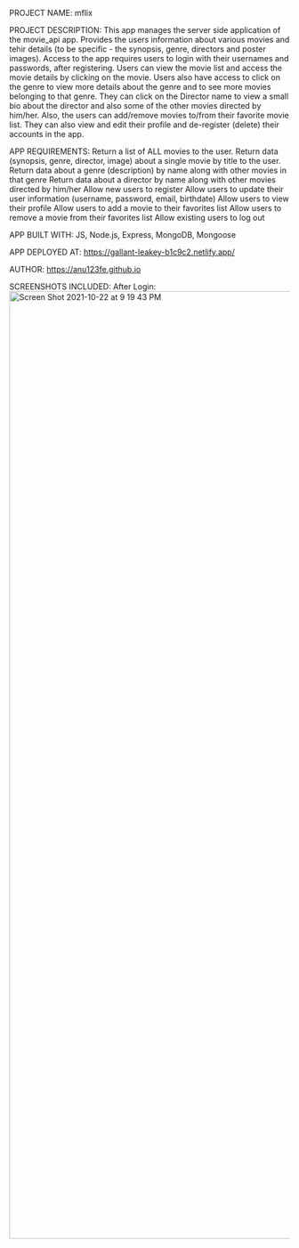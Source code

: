 PROJECT NAME: mflix

PROJECT DESCRIPTION: This app manages the server side application of the movie_api app. Provides the users information about various movies and tehir details (to be specific - the synopsis, genre, directors and poster images). Access to the app requires users to login with their usernames and passwords, after registering. Users can view the movie list and access the movie details by clicking on the movie. Users also have access to click on the genre to view more details about the genre and to see more movies belonging to that genre. They can click on the Director name to view a small bio about the director and also some of the other movies directed by him/her. Also, the users can add/remove movies to/from their favorite movie list. They can also view and edit their profile and de-register (delete) their accounts in the app.

APP REQUIREMENTS: 
Return a list of ALL movies to the user.
Return data (synopsis, genre, director, image) about a single movie by title to the user.
Return data about a genre (description) by name along with other movies in that genre
Return data about a director by name along with other movies directed by him/her
Allow new users to register
Allow users to update their user information (username, password, email, birthdate)
Allow users to view their profile
Allow users to add a movie to their favorites list
Allow users to remove a movie from their favorites list
Allow existing users to log out

APP BUILT WITH: JS, Node.js, Express, MongoDB, Mongoose

APP DEPLOYED AT: https://gallant-leakey-b1c9c2.netlify.app/

AUTHOR: https://anu123fe.github.io

SCREENSHOTS INCLUDED:
After Login:
<img width="1703" alt="Screen Shot 2021-10-22 at 9 19 43 PM" src="https://user-images.githubusercontent.com/80176993/138536934-f7d258cb-2e1a-43d6-841c-edec5e980865.png">





